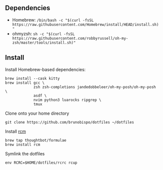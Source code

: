 ## Dependencies

- Homebrew: `/bin/bash -c "$(curl -fsSL https://raw.githubusercontent.com/Homebrew/install/HEAD/install.sh)"`
- ohmyzsh: `sh -c "$(curl -fsSL https://raw.githubusercontent.com/robbyrussell/oh-my-zsh/master/tools/install.sh)"`

## Install

Install Homebrew-based dependencies:

    brew install --cask kitty
    brew install gcc \
                 zsh zsh-completions jandedobbeleer/oh-my-posh/oh-my-posh \
                 asdf \
                 nvim python3 luarocks ripgrep \
                 tmux

Clone onto your home directory

    git clone https://github.com/brunobispo/dotfiles ~/dotfiles

Install [rcm](https://github.com/thoughtbot/rcm)

    brew tap thoughtbot/formulae
    brew install rcm

Symlink the dotfiles

    env RCRC=$HOME/dotfiles/rcrc rcup
